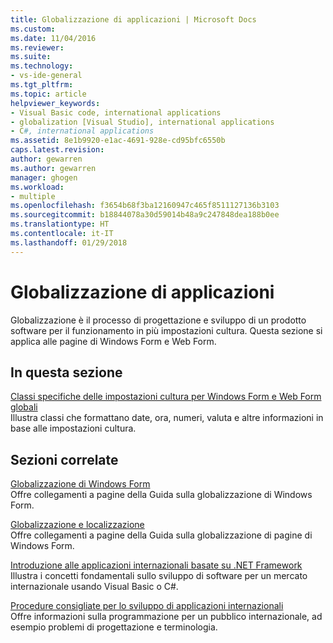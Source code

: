 ```yaml
---
title: Globalizzazione di applicazioni | Microsoft Docs
ms.custom: 
ms.date: 11/04/2016
ms.reviewer: 
ms.suite: 
ms.technology:
- vs-ide-general
ms.tgt_pltfrm: 
ms.topic: article
helpviewer_keywords:
- Visual Basic code, international applications
- globalization [Visual Studio], international applications
- C#, international applications
ms.assetid: 8e1b9920-e1ac-4691-928e-cd95bfc6550b
caps.latest.revision: 
author: gewarren
ms.author: gewarren
manager: ghogen
ms.workload:
- multiple
ms.openlocfilehash: f3654b68f3ba12160947c465f8511127136b3103
ms.sourcegitcommit: b18844078a30d59014b48a9c247848dea188b0ee
ms.translationtype: HT
ms.contentlocale: it-IT
ms.lasthandoff: 01/29/2018
---
```

# <a name="globalizing-applications"></a>Globalizzazione di applicazioni
Globalizzazione è il processo di progettazione e sviluppo di un prodotto software per il funzionamento in più impostazioni cultura. Questa sezione si applica alle pagine di Windows Form e Web Form.  
  
## <a name="in-this-section"></a>In questa sezione  
 [Classi specifiche delle impostazioni cultura per Windows Form e Web Form globali](../ide/culture-specific-classes-for-global-windows-forms-and-web-forms.md)  
 Illustra classi che formattano date, ora, numeri, valuta e altre informazioni in base alle impostazioni cultura.  
  
## <a name="related-sections"></a>Sezioni correlate  
 [Globalizzazione di Windows Form](/dotnet/framework/winforms/advanced/globalizing-windows-forms)  
 Offre collegamenti a pagine della Guida sulla globalizzazione di Windows Form.  
  
 [Globalizzazione e localizzazione](http://msdn.microsoft.com/Library/8ef3838e-9d05-4236-9dd0-ceecff9df80d)  
 Offre collegamenti a pagine della Guida sulla globalizzazione di pagine di Windows Form.  
  
 [Introduzione alle applicazioni internazionali basate su .NET Framework](../ide/introduction-to-international-applications-based-on-the-dotnet-framework.md)  
 Illustra i concetti fondamentali sullo sviluppo di software per un mercato internazionale usando Visual Basic o C#.  
  
 [Procedure consigliate per lo sviluppo di applicazioni internazionali](http://msdn.microsoft.com/Library/f08169c7-aad8-4ec3-9a21-9ebd3b89986c)  
 Offre informazioni sulla programmazione per un pubblico internazionale, ad esempio problemi di progettazione e terminologia.